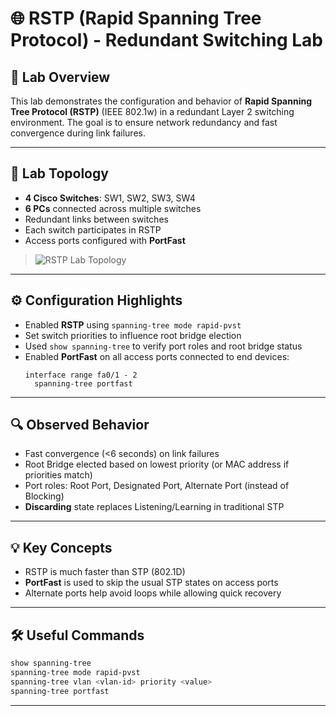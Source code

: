 
# 🌐 RSTP (Rapid Spanning Tree Protocol) - Redundant Switching Lab

## 📘 Lab Overview
This lab demonstrates the configuration and behavior of **Rapid Spanning Tree Protocol (RSTP)** (IEEE 802.1w) in a redundant Layer 2 switching environment. The goal is to ensure network redundancy and fast convergence during link failures.

---

## 🧪 Lab Topology
- **4 Cisco Switches**: SW1, SW2, SW3, SW4
- **6 PCs** connected across multiple switches
- Redundant links between switches
- Each switch participates in RSTP
- Access ports configured with **PortFast**

> ![RSTP Lab Topology](Screenshot.png)

---

## ⚙️ Configuration Highlights
- Enabled **RSTP** using `spanning-tree mode rapid-pvst`
- Set switch priorities to influence root bridge election
- Used `show spanning-tree` to verify port roles and root bridge status
- Enabled **PortFast** on all access ports connected to end devices:
  ```
  interface range fa0/1 - 2
    spanning-tree portfast
  ```

---

## 🔍 Observed Behavior
- Fast convergence (<6 seconds) on link failures
- Root Bridge elected based on lowest priority (or MAC address if priorities match)
- Port roles: Root Port, Designated Port, Alternate Port (instead of Blocking)
- **Discarding** state replaces Listening/Learning in traditional STP

---

## 💡 Key Concepts
- RSTP is much faster than STP (802.1D)
- **PortFast** is used to skip the usual STP states on access ports
- Alternate ports help avoid loops while allowing quick recovery

---

## 🛠️ Useful Commands
```bash
show spanning-tree
spanning-tree mode rapid-pvst
spanning-tree vlan <vlan-id> priority <value>
spanning-tree portfast
```

---


